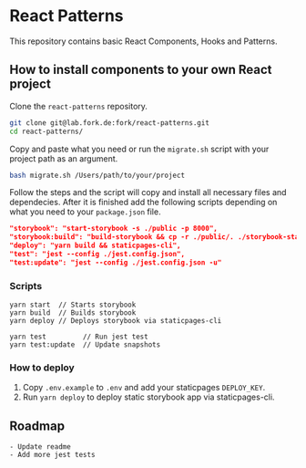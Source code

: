 # React Patterns

This repository contains basic React Components, Hooks and Patterns.

## How to install components to your own React project

Clone the `react-patterns` repository.

```sh
git clone git@lab.fork.de:fork/react-patterns.git
cd react-patterns/
```

Copy and paste what you need or run the `migrate.sh` script with your project path as an argument.

```sh
bash migrate.sh /Users/path/to/your/project
```

Follow the steps and the script will copy and install all necessary files and dependecies. After it is finished add the following scripts depending on what you need to your `package.json` file.

```json
"storybook": "start-storybook -s ./public -p 8000",
"storybook:build": "build-storybook && cp -r ./public/. ./storybook-static/public/",
"deploy": "yarn build && staticpages-cli",
"test": "jest --config ./jest.config.json",
"test:update": "jest --config ./jest.config.json -u"
```

### Scripts

```shell
yarn start  // Starts storybook
yarn build  // Builds storybook
yarn deploy // Deploys storybook via staticpages-cli

yarn test         // Run jest test
yarn test:update  // Update snapshots

```

### How to deploy

1. Copy `.env.example` to `.env` and add your staticpages `DEPLOY_KEY`.
2. Run `yarn deploy` to deploy static storybook app via staticpages-cli.

## Roadmap

    - Update readme
    - Add more jest tests
